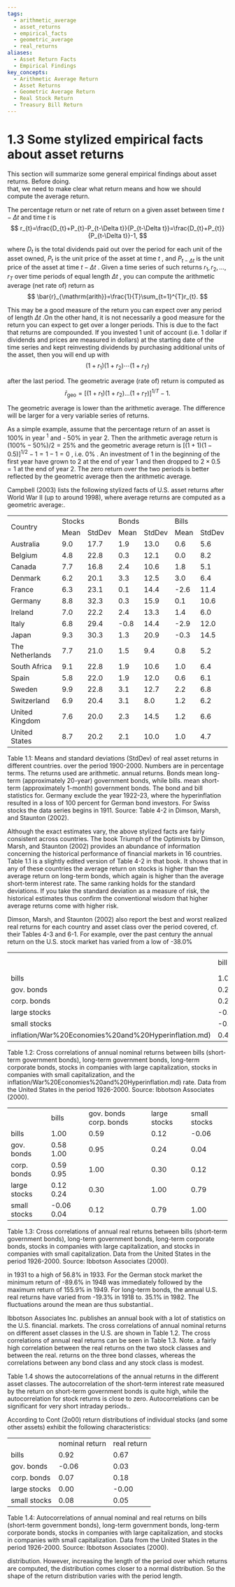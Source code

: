 ```yaml
---
tags:
  - arithmetic_average
  - asset_returns
  - empirical_facts
  - geometric_average
  - real_returns
aliases:
  - Asset Return Facts
  - Empirical Findings
key_concepts:
  - Arithmetic Average Return
  - Asset Returns
  - Geometric Average Return
  - Real Stock Return
  - Treasury Bill Return
---
```


# 1.3 Some stylized empirical facts about asset returns  

This section will summarize some general empirical findings about asset returns. Before doing.   
that, we need to make clear what return means and how we should compute the average return.  

The percentage return or net rate of return on a given asset between time $t-\Delta t$ and time $t$ is  
$$
r_{t}=\frac{D_{t}+P_{t}-P_{t-\Delta t}}{P_{t-\Delta t}}=\frac{D_{t}+P_{t}}{P_{t-\Delta t}}-1,
$$  

where $D_{t}$ is the total dividends paid out over the period for each unit of the asset owned, $P_{t}$ is the unit price of the asset at time $t$ , and $P_{t-\Delta t}$ is the unit price of the asset at time $t-\Delta t$ . Given a time series of such returns $r_{1},r_{2},\ldots,r_{T}$ over time periods of equal length $\Delta t$ , you can compute the arithmetic average (net rate of) return as  
$$
\bar{r}_{\mathrm{arith}}=\frac{1}{T}\sum_{t=1}^{T}r_{t}.
$$  

This may be a good measure of the return you can expect over any period of length $\Delta t$ .On the other hand, it is not necessarily a good measure for the return you can expect to get over a longer periods. This is due to the fact that returns are compounded. If you invested 1 unit of account (i.e. 1 dollar if dividends and prices are measured in dollars) at the starting date of the time series and kept reinvesting dividends by purchasing additional units of the asset, then you will end up with  
$$
(1+r_{1})(1+r_{2})\dotsb(1+r_{T})
$$  

after the last period. The geometric average (rate of) return is computed as  
$$
\bar{r}_{\mathrm{geo}}=\left[(1+r_{1})(1+r_{2})\dots(1+r_{T})\right]^{1/T}-1.
$$  

The geometric average is lower than the arithmetic average. The difference will be larger for a very variable series of returns.  

As a simple example, assume that the percentage return of an asset is $100\%$ in year $^{1}$ and - $50\%$ in year 2. Then the arithmetic average return is $(100\%-50\%)/2=25\%$ and the geometric average return is $[(1+1)(1-0.5)]^{1/2}-1=1-1=0$ , i.e. $0\%$ . An investment of 1 in the beginning of the first year have grown to 2 at the end of year 1 and then dropped to $2\times0.5=1$ at the end of year 2. The zero return over the two periods is better reflected by the geometric average then the arithmetic average.  

Campbell (2003) lists the following stylized facts of U.S. asset returns after World War II (up to around 1998), where average returns are computed as a geometric average:.  

[^1]: The annualized real stock return was $8.1\%$ on average with a standard deviation of $15.6\%$
[^2]: The annualized real return on a 3-month Treasury bill (U.S. government bond) was $0.9\%$ on average. The standard deviation of the ex post real return was. $1.7\%$ , but much of this is due to short-run inflation/War%20Economies%20and%20Hyperinflation.md) risk and the standard deviation of the ex ante real interest rate is considerably smaller.
[^3]: Real dividend growth at an annual frequency has a standard deviation of 6%.
[^4]: Quarterly real dividend growth and real stock returns has a correlation of only O.03, but the correlation increases with the measurement period up to a correlation of 0.47 at a 4-year horizon.

<html><body><table><tr><td rowspan="2">Country</td><td colspan="2">Stocks</td><td colspan="2">Bonds</td><td colspan="2">Bills</td></tr><tr><td>Mean</td><td>StdDev</td><td>Mean</td><td>StdDev</td><td>Mean</td><td>StdDev</td></tr><tr><td>Australia</td><td>9.0</td><td>17.7</td><td>1.9</td><td>13.0</td><td>0.6</td><td>5.6</td></tr><tr><td>Belgium</td><td>4.8</td><td>22.8</td><td>0.3</td><td>12.1</td><td>0.0</td><td>8.2</td></tr><tr><td>Canada</td><td>7.7</td><td>16.8</td><td>2.4</td><td>10.6</td><td>1.8</td><td>5.1</td></tr><tr><td>Denmark</td><td>6.2</td><td>20.1</td><td>3.3</td><td>12.5</td><td>3.0</td><td>6.4</td></tr><tr><td>France</td><td>6.3</td><td>23.1</td><td>0.1</td><td>14.4</td><td>-2.6</td><td>11.4</td></tr><tr><td>Germany</td><td>8.8</td><td>32.3</td><td>0.3</td><td>15.9</td><td>0.1</td><td>10.6</td></tr><tr><td>Ireland</td><td>7.0</td><td>22.2</td><td>2.4</td><td>13.3</td><td>1.4</td><td>6.0</td></tr><tr><td>Italy</td><td>6.8</td><td>29.4</td><td>-0.8</td><td>14.4</td><td>-2.9</td><td>12.0</td></tr><tr><td>Japan</td><td>9.3</td><td>30.3</td><td>1.3</td><td>20.9</td><td>-0.3</td><td>14.5</td></tr><tr><td>The Netherlands</td><td>7.7</td><td>21.0</td><td>1.5</td><td>9.4</td><td>0.8</td><td>5.2</td></tr><tr><td>South Africa</td><td>9.1</td><td>22.8</td><td>1.9</td><td>10.6</td><td>1.0</td><td>6.4</td></tr><tr><td>Spain</td><td>5.8</td><td>22.0</td><td>1.9</td><td>12.0</td><td>0.6</td><td>6.1</td></tr><tr><td>Sweden</td><td>9.9</td><td>22.8</td><td>3.1</td><td>12.7</td><td>2.2</td><td>6.8</td></tr><tr><td>Switzerland</td><td>6.9</td><td>20.4</td><td>3.1</td><td>8.0</td><td>1.2</td><td>6.2</td></tr><tr><td>United Kingdom</td><td>7.6</td><td>20.0</td><td>2.3</td><td>14.5</td><td>1.2</td><td>6.6</td></tr><tr><td>United States</td><td>8.7</td><td>20.2</td><td>2.1</td><td>10.0</td><td>1.0</td><td>4.7</td></tr></table></body></html>  

Table 1.1: Means and standard deviations (StdDev) of real asset returns in different countries. over the period 1900-2000. Numbers are in percentage terms. The returns used are arithmetic. annual returns. Bonds mean long-term (approximately 20-year) government bonds, while bills. mean short-term (approximately 1-month) government bonds. The bond and bill statistics for. Germany exclude the year 1922-23, where the hyperinflation resulted in a loss of 100 percent for German bond investors. For Swiss stocks the data series begins in 1911. Source: Table 4-2 in Dimson, Marsh, and Staunton (2002).  

[^5]: Excess returns on stocks over Treasury bills are forecastable. The log price-dividend ratio can forecast $10\%$ of the variance of the excess return over a 1-year horizon, 22% over a 2-year horizon, and 38% over a 4-year horizon.

[^6]: The real interest rate has a positive autocorrelation of 0.5 using quarterly data.

Although the exact estimates vary, the above stylized facts are fairly consistent across countries. The book Triumph of the Optimists by Dimson, Marsh, and Staunton (2002) provides an abundance of information concerning the historical performance of financial markets in 16 countries. Table 1.1 is a slightly edited version of Table 4-2 in that book. It shows that in any of these countries the average return on stocks is higher than the average return on long-term bonds, which again is higher than the average short-term interest rate. The same ranking holds for the standard deviations. If you take the standard deviation as a measure of risk, the historical estimates thus confirm the conventional wisdom that higher average returns come with higher risk.  

Dimson, Marsh, and Staunton (2002) also report the best and worst realized real returns for each country and asset class over the period covered, cf. their Tables 4-3 and 6-1. For example, over the past century the annual return on the U.S. stock market has varied from a low of -38.0%  

<html><body><table><tr><td></td><td>bills</td><td>gov. bonds</td><td>corp. bonds</td><td>large stocks</td><td>small stocks</td><td>inflation/War%20Economies%20and%20Hyperinflation.md)</td></tr><tr><td>bills</td><td>1.00</td><td>0.24</td><td>0.22</td><td>-0.03</td><td>-0.10</td><td>0.41</td></tr><tr><td>gov. bonds</td><td>0.24</td><td>1.00</td><td>0.91</td><td>0.16</td><td>0.00</td><td>-0.14</td></tr><tr><td>corp. bonds</td><td>0.22</td><td>0.91</td><td>1.00</td><td>0.24</td><td>0.09</td><td>-0.15</td></tr><tr><td>large stocks</td><td>-0.03</td><td>0.16</td><td>0.24</td><td>1.00</td><td>0.79</td><td>-0.03</td></tr><tr><td>small stocks</td><td>-0.10</td><td>0.00</td><td>0.09</td><td>0.79</td><td>1.00</td><td>0.08</td></tr><tr><td>inflation/War%20Economies%20and%20Hyperinflation.md)</td><td>0.41</td><td>-0.14</td><td>-0.15</td><td>-0.03</td><td>0.08</td><td>1.00</td></tr></table></body></html>  

Table 1.2: Cross correlations of annual nominal returns between bills (short-term government bonds), long-term government bonds, long-term corporate bonds, stocks in companies with large capitalization, stocks in companies with small capitalization, and the inflation/War%20Economies%20and%20Hyperinflation.md) rate. Data from the United States in the period 1926-2000. Source: Ibbotson Associates (2000).  

<html><body><table><tr><td></td><td>bills</td><td>gov. bonds corp. bonds</td><td>large stocks</td><td>small stocks</td></tr><tr><td>bills</td><td>1.00</td><td>0.59</td><td>0.12</td><td>-0.06</td></tr><tr><td>gov. bonds</td><td>0.58 1.00</td><td>0.95</td><td>0.24</td><td>0.04</td></tr><tr><td>corp. bonds</td><td>0.59 0.95</td><td>1.00</td><td>0.30</td><td>0.12</td></tr><tr><td>large stocks</td><td>0.12 0.24</td><td>0.30</td><td>1.00</td><td>0.79</td></tr><tr><td>small stocks</td><td>-0.06 0.04</td><td>0.12</td><td>0.79</td><td>1.00</td></tr></table></body></html>  

Table 1.3: Cross correlations of annual real returns between bills (short-term government bonds), long-term government bonds, long-term corporate bonds, stocks in companies with large capitalization, and stocks in companies with small capitalization. Data from the United States in the period 1926-2000. Source: Ibbotson Associates (2000).  

in 1931 to a high of 56.8% in 1933. For the German stock market the minimum return of -89.6% in 1948 was immediately followed by the maximum return of 155.9% in 1949. For long-term bonds, the annual U.S. real returns have varied from -19.3% in 1918 to. $35.1\%$ in 1982. The fluctuations around the mean are thus substantial..  

Ibbotson Associates Inc. publishes an annual book with a lot of statistics on the U.S. financial. markets. The cross correlations of annual nominal returns on different asset classes in the U.S. are shown in Table 1.2. The cross correlations of annual real returns can be seen in Table 1.3. Note. a fairly high correlation between the real returns on the two stock classes and between the real. returns on the three bond classes, whereas the correlations between any bond class and any stock class is modest.  

Table 1.4 shows the autocorrelations of the annual returns in the different asset classes. The autocorrelation of the short-term interest rate measured by the return on short-term government bonds is quite high, while the autocorrelation for stock returns is close to zero. Autocorrelations can be significant for very short intraday periods..  

According to Cont (2o00) return distributions of individual stocks (and some other assets) exhibit the following characteristics:  

[^1]: Heavy tails: a higher frequency of very low and of very high returns compared to the normal

<html><body><table><tr><td></td><td>nominal return</td><td>real return</td></tr><tr><td>bills</td><td>0.92</td><td>0.67</td></tr><tr><td>gov. bonds</td><td>-0.06</td><td>0.03</td></tr><tr><td>corp. bonds</td><td>0.07</td><td>0.18</td></tr><tr><td>large stocks</td><td>0.00</td><td>-0.00</td></tr><tr><td>small stocks</td><td>0.08</td><td>0.05</td></tr></table></body></html>  

Table 1.4: Autocorrelations of annual nominal and real returns on bills (short-term government bonds), long-term government bonds, long-term corporate bonds, stocks in companies with large capitalization, and stocks in companies with small capitalization. Data from the United States in the period 1926-2000. Source: Ibbotson Associates (2000).  

distribution. However, increasing the length of the period over which returns are computed, the distribution comes closer to a normal distribution. So the shape of the return distribution varies with the period length.  

[^2]: Gain/loss asymmetry: higher frequency of large negative returns than of large positive returns.

[^3]: High variability of returns over any period length.

[^4]: Volatility clustering: positive autocorrelation in volatilities over several days.

[^5]: Volatility tends to be negatively correlated with the return.
